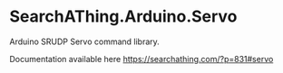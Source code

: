 # SearchAThing.Arduino.Servo
Arduino SRUDP Servo command library.

Documentation available here https://searchathing.com/?p=831#servo
